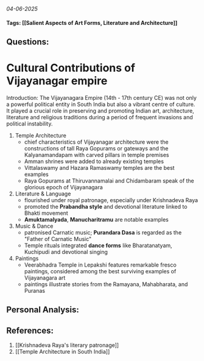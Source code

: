 *04-06-2025*
#### Tags: [[Salient Aspects of Art Forms, Literature and Architecture]]


## Questions:



# Cultural Contributions of Vijayanagar empire

Introduction: The Vijayanagara Empire (14th - 17th century CE) was not only a powerful political entity in South India but also a vibrant centre of culture. It played a crucial role in preserving and promoting Indian art, architecture, literature and religious traditions during a period of frequent invasions and political instability.

1. Temple Architecture
	- chief characteristics of Vijayanagar architecture were the constructions of tall Raya Gopurams or gateways and the Kalyanamandapam with carved pillars in temple premises
	- Amman shrines were added to already existing temples
	- Vittalaswamy and Hazara Ramaswamy temples are the best examples
	- Raya Gopurams at Thiruvannamalai and Chidambaram speak of the glorious epoch of Vijayanagara
2. Literature & Language
	- flourished under royal patronage, especially under Krishnadeva Raya
	- promoted the **Prabandha style** and devotional literature linked to Bhakti movement
	- **Amuktamalyada**, **Manucharitramu** are notable examples
3. Music & Dance
	- patronised Carnatic music; **Purandara Dasa** is regarded as the "Father of Carnatic Music"
	- Temple rituals integrated **dance forms** like Bharatanatyam, Kuchipudi and devotional singing
4. Paintings
	- Veerabhadra Temple in Lepakshi features remarkable fresco paintings, considered among the best surviving examples of Vijayanagara art
	- paintings illustrate stories from the Ramayana, Mahabharata, and Puranas




## Personal Analysis:


## References:

1. [[Krishnadeva Raya's literary patronage]]
2. [[Temple Architecture in South India]]